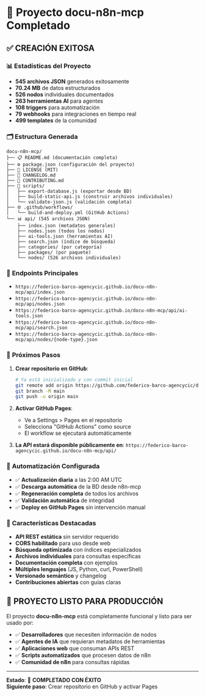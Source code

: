 # 🎉 Proyecto docu-n8n-mcp Completado

## ✅ CREACIÓN EXITOSA

### 📊 **Estadísticas del Proyecto**
- **545 archivos JSON** generados exitosamente
- **70.24 MB** de datos estructurados
- **526 nodos** individuales documentados
- **263 herramientas AI** para agentes
- **108 triggers** para automatización
- **79 webhooks** para integraciones en tiempo real
- **499 templates** de la comunidad

### 🗂️ **Estructura Generada**
```
docu-n8n-mcp/
├── 📋 README.md (documentación completa)
├── ⚙️ package.json (configuración del proyecto)
├── 📜 LICENSE (MIT)
├── 📝 CHANGELOG.md
├── 🤝 CONTRIBUTING.md
├── 🔧 scripts/
│   ├── export-database.js (exportar desde BD)
│   ├── build-static-api.js (construir archivos individuales)
│   └── validate-json.js (validación completa)
├── 🌐 .github/workflows/
│   └── build-and-deploy.yml (GitHub Actions)
└── 📊 api/ (545 archivos JSON)
    ├── index.json (metadatos generales)
    ├── nodes.json (todos los nodos)
    ├── ai-tools.json (herramientas AI)
    ├── search.json (índice de búsqueda)
    ├── categories/ (por categoría)
    ├── packages/ (por paquete)
    └── nodes/ (526 archivos individuales)
```

### 🚀 **Endpoints Principales**
- `https://federico-barco-agencycic.github.io/docu-n8n-mcp/api/index.json`
- `https://federico-barco-agencycic.github.io/docu-n8n-mcp/api/nodes.json`
- `https://federico-barco-agencycic.github.io/docu-n8n-mcp/api/ai-tools.json`
- `https://federico-barco-agencycic.github.io/docu-n8n-mcp/api/search.json`
- `https://federico-barco-agencycic.github.io/docu-n8n-mcp/api/nodes/{node-type}.json`

### 📝 **Próximos Pasos**

1. **Crear repositorio en GitHub**:
   ```bash
   # Ya está inicializado y con commit inicial
   git remote add origin https://github.com/federico-barco-agencycic/docu-n8n-mcp.git
   git branch -M main
   git push -u origin main
   ```

2. **Activar GitHub Pages**:
   - Ve a Settings > Pages en el repositorio
   - Selecciona "GitHub Actions" como source
   - El workflow se ejecutará automáticamente

3. **La API estará disponible públicamente en**:
   `https://federico-barco-agencycic.github.io/docu-n8n-mcp/api/`

### 🔄 **Automatización Configurada**
- ✅ **Actualización diaria** a las 2:00 AM UTC
- ✅ **Descarga automática** de la BD desde n8n-mcp
- ✅ **Regeneración completa** de todos los archivos
- ✅ **Validación automática** de integridad
- ✅ **Deploy en GitHub Pages** sin intervención manual

### 🎯 **Características Destacadas**
- **API REST estática** sin servidor requerido
- **CORS habilitado** para uso desde web
- **Búsqueda optimizada** con índices especializados
- **Archivos individuales** para consultas específicas
- **Documentación completa** con ejemplos
- **Múltiples lenguajes** (JS, Python, curl, PowerShell)
- **Versionado semántico** y changelog
- **Contribuciones abiertas** con guías claras

## 🌟 **PROYECTO LISTO PARA PRODUCCIÓN**

El proyecto **docu-n8n-mcp** está completamente funcional y listo para ser usado por:
- ✅ **Desarrolladores** que necesiten información de nodos
- ✅ **Agentes de IA** que requieran metadatos de herramientas
- ✅ **Aplicaciones web** que consuman APIs REST
- ✅ **Scripts automatizados** que procesen datos de n8n
- ✅ **Comunidad de n8n** para consultas rápidas

---
**Estado**: 🎉 **COMPLETADO CON ÉXITO**  
**Siguiente paso**: Crear repositorio en GitHub y activar Pages
